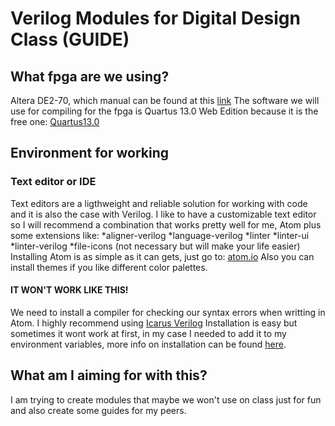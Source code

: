 # Verilog Modules for Digital Design Class (GUIDE)
## What fpga are we using?
Altera DE2-70, which manual can be found at this [link](https://www.terasic.com.tw/attachment/archive/226/DE2_70_User_manual_v105.pdf)
The software we will use for compiling for the fpga is Quartus 13.0 Web Edition because it is the free one:
[Quartus13.0](http://download.altera.com/akdlm/software/acdsinst/13.0sp1/232/ib_installers/QuartusSetupWeb-13.0.1.232.exe)
## Environment for working
### Text editor or IDE
Text editors are a ligthweight and reliable solution for working with code and it is also the case with Verilog.
I like to have a customizable text editor so I will recommend a combination that works pretty well for me, Atom plus some extensions like:
*aligner-verilog
*language-verilog
*linter
*linter-ui
*linter-verilog
*file-icons (not necessary but will make your life easier)
Installing Atom is as simple as it can gets, just go to: [atom.io](atom.io/)
Also you can install themes if you like different color palettes.
#### IT WON'T WORK LIKE THIS!
We need to install a compiler for checking our syntax errors when writting in Atom. I highly recommend using [Icarus Verilog](http://iverilog.icarus.com/)
Installation is easy but sometimes it wont work at first, in my case I needed to add it to my environment variables, more info on installation can be found [here](http://www.swarthmore.edu/NatSci/mzucker1/e15_f2014/iverilog.html).
## What am I aiming for with this?
I am trying to create modules that maybe we won't use on class just for fun and also create some guides for my peers.
